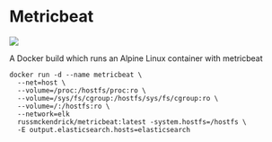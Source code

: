 Metricbeat
=============

[![](https://images.microbadger.com/badges/image/russmckendrick/metricbeatsvg)](https://microbadger.com/images/russmckendrick/metricbeat "Get your own image badge on microbadger.com")

A Docker build which runs an Alpine Linux container with metricbeat

```
docker run -d --name metricbeat \
  --net=host \
  --volume=/proc:/hostfs/proc:ro \
  --volume=/sys/fs/cgroup:/hostfs/sys/fs/cgroup:ro \
  --volume=/:/hostfs:ro \
  --network=elk
  russmckendrick/metricbeat:latest -system.hostfs=/hostfs \
  -E output.elasticsearch.hosts=elasticsearch
```